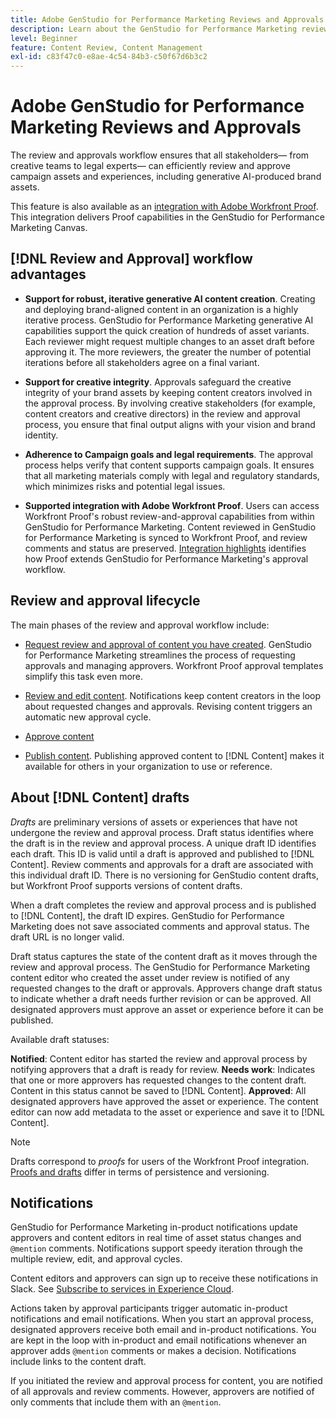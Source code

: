 ```yaml
---
title: Adobe GenStudio for Performance Marketing Reviews and Approvals
description: Learn about the GenStudio for Performance Marketing review and approval process.
level: Beginner
feature: Content Review, Content Management
exl-id: c83f47c0-e8ae-4c54-84b3-c50f67d6b3c2
---
```

# Adobe GenStudio for Performance Marketing Reviews and Approvals

The review and approvals workflow ensures that all stakeholders— from creative teams to legal experts— can efficiently review and approve campaign assets and experiences, including generative AI-produced brand assets.

This feature is also available as an [integration with Adobe Workfront Proof](./proof-integration.md). This integration delivers Proof capabilities in the GenStudio for Performance Marketing Canvas. 

## [!DNL Review and Approval] workflow advantages

* **Support for robust, iterative generative AI content creation**. Creating and deploying brand-aligned content in an organization is a highly iterative process. GenStudio for Performance Marketing generative AI capabilities support the quick creation of hundreds of asset variants. Each reviewer might request multiple changes to an asset draft before approving it. The more reviewers, the greater the number of potential iterations before all stakeholders agree on a final variant.

* **Support for creative integrity**. Approvals safeguard the creative integrity of your brand assets by keeping content creators involved in the approval process. By involving creative stakeholders (for example, content creators and creative directors) in the review and approval process, you ensure that final output aligns with your vision and brand identity.

* **Adherence to Campaign goals and legal requirements**. The approval process helps verify that content supports campaign goals. It ensures that all marketing materials comply with legal and regulatory standards, which minimizes risks and potential legal issues.

* **Supported integration with Adobe Workfront Proof**. Users can access Workfront Proof's robust review-and-approval capabilities from within GenStudio for Performance Marketing. Content reviewed in GenStudio for Performance Marketing is synced to Workfront Proof, and review comments and status are preserved. [Integration highlights](./proof-integration.md) identifies how Proof extends GenStudio for Performance Marketing's approval workflow.

## Review and approval lifecycle

The main phases of the review and approval workflow include:

* [Request review and approval of content you have created](./request-review.md). GenStudio for Performance Marketing streamlines the process of requesting approvals and managing approvers. Workfront Proof approval templates simplify this task even more.

* [Review and edit content](./review-and-edit.md). Notifications keep content creators in the loop about requested changes and approvals. Revising content triggers an automatic new approval cycle.

* [Approve content](./approve-content.md)

* [Publish content](./publish-content.md). Publishing approved content to [!DNL Content] makes it available for others in your organization to use or reference.

## About [!DNL Content] drafts

_Drafts_ are preliminary versions of assets or experiences that have not undergone the review and approval process. Draft status identifies where the draft is in the review and approval process. A unique draft ID identifies each draft. This ID is valid until a draft is approved and published to [!DNL Content]. Review comments and approvals for a draft are associated with this individual draft ID. There is no versioning for GenStudio content drafts, but Workfront Proof supports versions of content drafts.

When a draft completes the review and approval process and is published to [!DNL Content], the draft ID expires. GenStudio for Performance Marketing does not save associated comments and approval status. The draft URL is no longer valid. 

Draft status captures the state of the content draft as it moves through the review and approval process. The GenStudio for Performance Marketing content editor who created the asset under review is notified of any requested changes to the draft or approvals. Approvers change draft status to indicate whether a draft needs further revision or can be approved. All designated approvers must approve an asset or experience before it can be published.

Available draft statuses:

**Notified**: Content editor has started the review and approval process by notifying approvers that a draft is ready for review.
**Needs work**: Indicates that one or more approvers has requested changes to the content draft. Content in this status cannot be saved to [!DNL Content].
**Approved**: All designated approvers have approved the asset or experience. The content editor can now add metadata to the asset or experience and save it to [!DNL Content].

>[!NOTE]
>
> Drafts correspond to _proofs_ for users of the Workfront Proof integration. [Proofs and drafts](proof-integration.md#drafts-and-proofs) differ in terms of persistence and versioning.

## Notifications

GenStudio for Performance Marketing in-product notifications update approvers and content editors in real time of asset status changes and `@mention` comments. Notifications support speedy iteration through the multiple review, edit, and approval cycles.

Content editors and approvers can sign up to receive these notifications in Slack. See [Subscribe to services in Experience Cloud](https://experienceleague.adobe.com/en/docs/core-services/interface/features/account-preferences#slack).

Actions taken by approval participants trigger automatic in-product notifications and email notifications. When you start an approval process, designated approvers receive both email and in-product notifications. You are kept in the loop with in-product and email notifications whenever an approver adds `@mention` comments or makes a decision. Notifications include links to the content draft.

If you initiated the review and approval process for content, you are notified of all approvals and review comments. However, approvers are notified of only comments that include them with an `@mention`.
